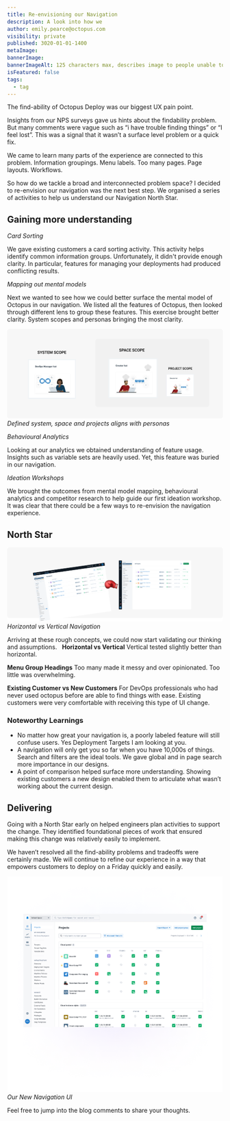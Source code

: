 ```yaml
---
title: Re-envisioning our Navigation
description: A look into how we 
author: emily.pearce@octopus.com
visibility: private
published: 3020-01-01-1400
metaImage: 
bannerImage: 
bannerImageAlt: 125 characters max, describes image to people unable to see it.
isFeatured: false
tags: 
  - tag
---
```


The find-ability of Octopus Deploy was our biggest UX pain point.  

Insights from our NPS surveys gave us hints about the findability problem. But many comments were vague such as “i have trouble finding things” or “I feel lost”. This was a signal that it wasn’t a surface level problem or a quick fix.  

We came to learn many parts of the experience are connected to this problem. Information groupings. Menu labels. Too many pages. Page layouts. Workflows. 

So how do we tackle a broad and interconnected problem space? I decided to re-envision our navigation was the next best step. We organised a series of activities to help us understand our Navigation North Star.

## Gaining more understanding

_Card Sorting_

We gave existing customers a card sorting activity. This activity helps identify common information groups. Unfortunately, it didn't provide enough clarity. In particular, features for managing your deployments had produced conflicting results.  

_Mapping out mental models_

Next we wanted to see how we could better surface the mental model of Octopus in our navigation. We listed all the features of Octopus, then looked through different lens to group these features. This exercise brought better clarity. System scopes and personas bringing the most clarity.


![Groups of system, space and projects aligns with personas](mental-models.png)*Defined system, space and projects aligns with personas*


_Behavioural Analytics_

Looking at our analytics we obtained understanding of feature usage. Insights such as variable sets are heavily used. Yet, this feature was buried in our navigation.

_Ideation Workshops_

We brought the outcomes from mental model mapping, behavioural analytics and competitor research to help guide our first ideation workshop. It was clear that there could be a few ways to re-envision the navigation experience. 

## North Star
![Vertical screen shot winning over horizontal](north-star.png)*Horizontal vs Vertical Navigation*


Arriving at these rough concepts, we could now start validating our thinking and assumptions.  
**Horizontal vs Vertical** Vertical tested slightly better than horizontal.

**Menu Group Headings** Too many made it messy and over opinionated. Too little was overwhelming.  

**Existing Customer vs New Customers** For DevOps professionals who had never used octopus before are able to find things with ease. Existing customers were very comfortable with receiving this type of UI change. 

### Noteworthy Learnings
+ No matter how great your navigation is, a poorly labeled feature will still confuse users. Yes Deployment Targets I am looking at you.
+ A navigation will only get you so far when you have 10,000s of things. Search and filters are the ideal tools. We gave global and in page search more importance in our designs.  
+ A point of comparison helped surface more understanding. Showing existing customers a new design enabled them to articulate what wasn’t working about the current design. 

## Delivering
Going with a North Star early on helped engineers plan activities to support the change. They identified foundational pieces of work that ensured making this change was relatively easily to implement.  

We haven’t resolved all the find-ability problems and tradeoffs were certainly made. We will continue to refine our experience in a way that empowers customers to deploy on a Friday quickly and easily. 

![Screen shot of the new vertical navigation](newUI2.png)*Our New Navigation UI*

Feel free to jump into the blog comments to share your thoughts. 
